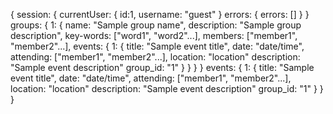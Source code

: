 {
  session: {
    currentUser: {
      id:1,
      username: "guest"
    }
    errors: {
      errors: []
    }
  }
  groups: {
    1: {
      name: "Sample group name",
      description: "Sample group description",
      key-words: ["word1", "word2"...],
      members: ["member1", "member2"...],
      events: {
        1: {
          title: "Sample event title",
          date: "date/time",
          attending: ["member1", "member2"...],
          location: "location"
          description: "Sample event description"
          group_id: "1"
        }
      }
    }
  }
  events: {
    1: {
      title: "Sample event title",
      date: "date/time",
      attending: ["member1", "member2"...],
      location: "location"
      description: "Sample event description"
      group_id: "1"
    }
  }
}
